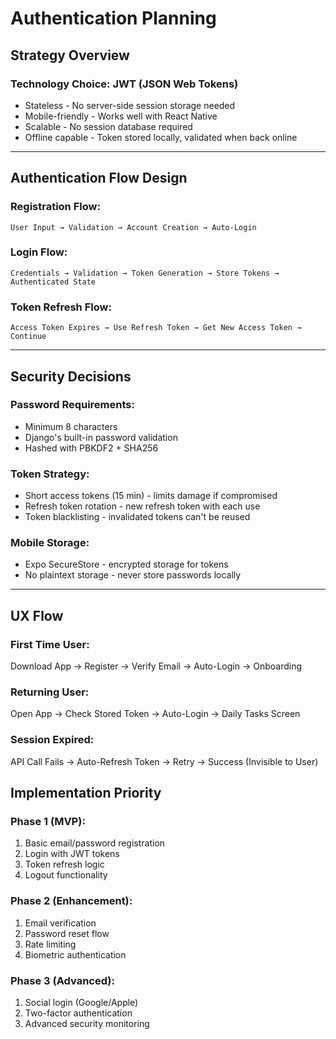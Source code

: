 # Authentication Planning
## Strategy Overview
### Technology Choice: JWT (JSON Web Tokens)
* Stateless - No server-side session storage needed
* Mobile-friendly - Works well with React Native
* Scalable - No session database required
* Offline capable - Token stored locally, validated when back online 

---
## Authentication Flow Design
### Registration Flow:
`User Input → Validation → Account Creation → Auto-Login`
### Login Flow:
`Credentials → Validation → Token Generation → Store Tokens → Authenticated State`
### Token Refresh Flow:
`Access Token Expires → Use Refresh Token → Get New Access Token → Continue`

---
## Security Decisions
### Password Requirements:
* Minimum 8 characters
* Django's built-in password validation
* Hashed with PBKDF2 + SHA256
### Token Strategy:
* Short access tokens (15 min) - limits damage if compromised
* Refresh token rotation - new refresh token with each use
* Token blacklisting - invalidated tokens can't be reused
### Mobile Storage:
* Expo SecureStore - encrypted storage for tokens
* No plaintext storage - never store passwords locally

--- 
## UX Flow
### First Time User:
Download App → Register → Verify Email → Auto-Login → Onboarding
### Returning User:
Open App → Check Stored Token → Auto-Login → Daily Tasks Screen
### Session Expired:
API Call Fails → Auto-Refresh Token → Retry → Success (Invisible to User)

## Implementation Priority
### Phase 1 (MVP):
1. Basic email/password registration
2. Login with JWT tokens
3. Token refresh logic
4. Logout functionality
### Phase 2 (Enhancement):
1. Email verification
2. Password reset flow
3. Rate limiting
4. Biometric authentication
### Phase 3 (Advanced):
1. Social login (Google/Apple)
2. Two-factor authentication
3. Advanced security monitoring